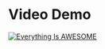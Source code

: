 # Video Demo
[![Everything Is AWESOME](https://img.youtube.com/vi/StTqXEQ2l-Y/0.jpg)](https://youtu.be/iEBnxtZ7b7I&t=4s "Everything Is AWESOME")
